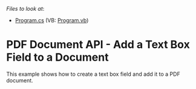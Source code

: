 <!-- default file list -->
*Files to look at*:

* [Program.cs](./CS/AddTextBoxField/Program.cs) (VB: [Program.vb](./VB/AddTextBoxField/Program.vb))
<!-- default file list end -->
# PDF Document API - Add a Text Box Field to a Document


This example shows how to create a text box field and add it to a PDF document.

<br/>


